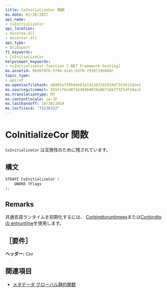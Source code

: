 ```yaml
---
title: CoInitializeCor 関数
ms.date: 03/30/2017
api_name:
- CoInitializeCor
api_location:
- mscoree.dll
- mscorsvr.dll
api_type:
- DLLExport
f1_keywords:
- CoInitializeCor
helpviewer_keywords:
- CoInitializeCor function [.NET Framework hosting]
ms.assetid: 9b9079fb-579e-4141-b3f0-791072dd40dc
topic_type:
- apiref
ms.openlocfilehash: e8d65e739504e01a7d11b37d1b34d7313b13a5e1
ms.sourcegitcommit: 559fcfbe4871636494870a8b716bf7325df34ac5
ms.translationtype: MT
ms.contentlocale: ja-JP
ms.lasthandoff: 10/30/2019
ms.locfileid: "73138332"
---
```

# <a name="coinitializecor-function"></a>CoInitializeCor 関数
`CoInitializeCor` は互換性のために残されています。  
  
## <a name="syntax"></a>構文  
  
```cpp  
STDAPI CoInitializeCor (  
    DWORD fFlags  
);  
```  
  
## <a name="remarks"></a>Remarks  
 共通言語ランタイムを初期化するには、 [Corbindtoruntimeex](../../../../docs/framework/unmanaged-api/hosting/corbindtoruntimeex-function.md)または[Corbindtoの entruntime](../../../../docs/framework/unmanaged-api/hosting/corbindtocurrentruntime-function.md)を使用します。  
  
## <a name="requirements"></a>［要件］  
 **ヘッダー:** Cor  
  
## <a name="see-also"></a>関連項目

- [メタデータ グローバル静的関数](../../../../docs/framework/unmanaged-api/metadata/metadata-global-static-functions.md)
